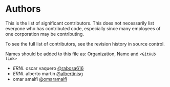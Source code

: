 # Authors
This is the list of significant contributors. This does not necessarily list everyone who has contributed code, especially since many employees of one corporation may be contributing.

To see the full list of contributors, see the revision history in
source control.

Names should be added to this file as:
Organization, Name and ```<GitHub link>```

- *ERNI*. oscar vaquero [@rabosa616](https://github.com/rabosa616)
- *ERNI*. alberto martin [@albertinisg](https://github.com/albertinisg)
- omar amalfi [@omaramalfi](https://github.com/omaramalfi)
